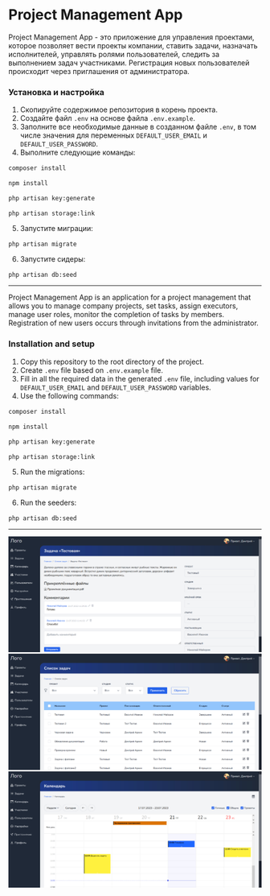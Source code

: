 # Project Management App

Project Management App - это приложение для управления проектами, которое позволяет вести проекты компании, ставить задачи, назначать исполнителей, управлять ролями пользователей, следить за выполнением задач участниками.
Регистрация новых пользователей происходит через приглашения от администратора.

### Установка и настройка
1. Скопируйте содержимое репозитория в корень проекта.
2. Создайте файл `.env` на основе файла `.env.example`.
3. Заполните все необходимые данные в созданном файле `.env`, в том числе значения для переменных `DEFAULT_USER_EMAIL` и `DEFAULT_USER_PASSWORD`.
4. Выполните следующие команды:
```
composer install
```

```
npm install
```

```
php artisan key:generate
```

```
php artisan storage:link
```
5. Запустите миграции:
```
php artisan migrate
```
6. Запустите сидеры:
```
php artisan db:seed
```
____

Project Management App is an application for a project management that allows you to manage company projects, set tasks, assign executors, manage user roles, monitor the completion of tasks by members.
Registration of new users occurs through invitations from the administrator.

### Installation and setup
1. Copy this repository to the root directory of the project.
2. Create `.env` file based on `.env.example` file.
3. Fill in all the required data in the generated `.env` file, including values for `DEFAULT_USER_EMAIL` and `DEFAULT_USER_PASSWORD` variables.
4. Use the following commands:
```
composer install
```

```
npm install
```

```
php artisan key:generate
```

```
php artisan storage:link
```
5. Run the migrations:
```
php artisan migrate
```
6. Run the seeders:
```
php artisan db:seed
```
____

<img src="screen1.jpg" alt="Project Management App">
<img src="screen2.jpg" alt="Project Management App">
<img src="screen3.jpg" alt="Project Management App">
